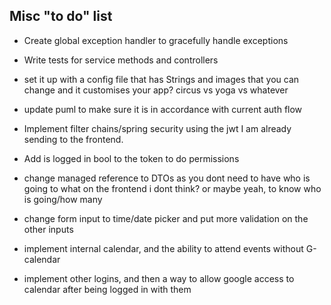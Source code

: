 Misc "to do" list
---
- Create global exception handler to gracefully handle exceptions

- Write tests for service methods and controllers

- set it up with a config file that has Strings and images that you can change and it customises your app? circus vs yoga vs whatever

- update puml to make sure it is in accordance with current auth flow

- Implement filter chains/spring security using the jwt I am already sending to the frontend.

- Add is logged in bool to the token to do permissions

- change managed reference to DTOs as you dont need to have who is going to what on the frontend i dont think? or maybe yeah, to know who is going/how many

- change form input to time/date picker and put more validation on the other inputs

- implement internal calendar, and the ability to attend events without G-calendar 

- implement other logins, and then a way to allow google access to calendar after being logged in with them
